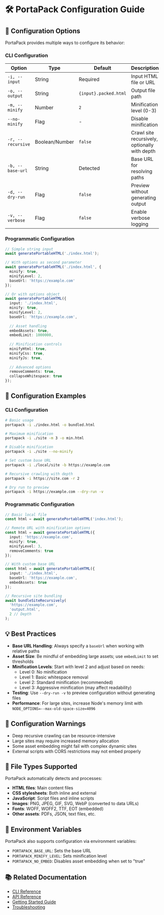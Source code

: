 # 🛠 PortaPack Configuration Guide

## 📝 Configuration Options

PortaPack provides multiple ways to configure its behavior:

### CLI Configuration

| Option | Type | Default | Description |
|--------|------|---------|-------------|
| `-i, --input` | String | Required | Input HTML file or URL |
| `-o, --output` | String | `{input}.packed.html` | Output file path |
| `-m, --minify` | Number | `2` | Minification level (0-3) |
| `--no-minify` | Flag | - | Disable minification |
| `-r, --recursive` | Boolean/Number | `false` | Crawl site recursively, optionally with depth |
| `-b, --base-url` | String | Detected | Base URL for resolving paths |
| `-d, --dry-run` | Flag | `false` | Preview without generating output |
| `-v, --verbose` | Flag | `false` | Enable verbose logging |

### Programmatic Configuration

```typescript
// Simple string input
await generatePortableHTML('./index.html');

// With options as second parameter
await generatePortableHTML('./index.html', {
  minify: true,
  minifyLevel: 2,
  baseUrl: 'https://example.com'
});

// Or with options object
await generatePortableHTML({
  input: './index.html',
  minify: true,
  minifyLevel: 2,
  baseUrl: 'https://example.com',
  
  // Asset handling
  embedAssets: true,
  embedLimit: 1000000,
  
  // Minification controls
  minifyHtml: true,
  minifyCss: true,
  minifyJs: true,
  
  // Advanced options
  removeComments: true,
  collapseWhitespace: true
});
```

## 🔧 Configuration Examples

### CLI Configuration

```bash
# Basic usage
portapack -i ./index.html -o bundled.html

# Maximum minification
portapack -i ./site -m 3 -o min.html

# Disable minification
portapack -i ./site --no-minify

# Set custom base URL
portapack -i ./local/site -b https://example.com

# Recursive crawling with depth
portapack -i https://site.com -r 2

# Dry run to preview
portapack -i https://example.com --dry-run -v
```

### Programmatic Configuration

```typescript
// Basic local file
const html = await generatePortableHTML('index.html');

// Remote URL with minification options
const html = await generatePortableHTML({
  input: 'https://example.com',
  minify: true,
  minifyLevel: 3,
  removeComments: true
});

// With custom base URL
const html = await generatePortableHTML({
  input: './index.html',
  baseUrl: 'https://example.com',
  embedAssets: true
});

// Recursive site bundling
await bundleSiteRecursively(
  'https://example.com',
  'output.html',
  2 // Depth
);
```

## 💡 Best Practices

- **Base URL Handling**: Always specify a `baseUrl` when working with relative paths
- **Asset Size**: Be mindful of embedding large assets; use `embedLimit` to set thresholds
- **Minification Levels**: Start with level 2 and adjust based on needs:
  - Level 0: No minification
  - Level 1: Basic whitespace removal
  - Level 2: Standard minification (recommended)
  - Level 3: Aggressive minification (may affect readability)
- **Testing**: Use `--dry-run -v` to preview configuration without generating files
- **Performance**: For large sites, increase Node's memory limit with `NODE_OPTIONS=--max-old-space-size=4096`

## 🚨 Configuration Warnings

- Deep recursive crawling can be resource-intensive
- Large sites may require increased memory allocation
- Some asset embedding might fail with complex dynamic sites
- External scripts with CORS restrictions may not embed properly

## 📂 File Types Supported

PortaPack automatically detects and processes:

- **HTML files**: Main content files
- **CSS stylesheets**: Both inline and external
- **JavaScript**: Script files and inline scripts
- **Images**: PNG, JPEG, GIF, SVG, WebP (converted to data URLs)
- **Fonts**: WOFF, WOFF2, TTF, EOT (embedded)
- **Other assets**: PDFs, JSON, text files, etc.

## 🔄 Environment Variables

PortaPack also supports configuration via environment variables:

- `PORTAPACK_BASE_URL`: Sets the base URL
- `PORTAPACK_MINIFY_LEVEL`: Sets minification level
- `PORTAPACK_NO_EMBED`: Disables asset embedding when set to "true"

## 📚 Related Documentation

- [CLI Reference](/cli)
- [API Reference](/api/README)
- [Getting Started Guide](/getting-started)
- [Troubleshooting](/troubleshooting)